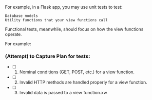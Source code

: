 For example, in a Flask app, you may use unit tests to test:

    Database models
    Utility functions that your view functions call

Functional tests, meanwhile, should focus on how the view functions operate.

For example:
### (Attempt) to Capture Plan for tests:

- [ ] 1. Nominal conditions (GET, POST, etc.) for a view function.
- [ ] 2. Invalid HTTP methods are handled properly for a view function.
- [ ] 3. Invalid data is passed to a view function.xw
